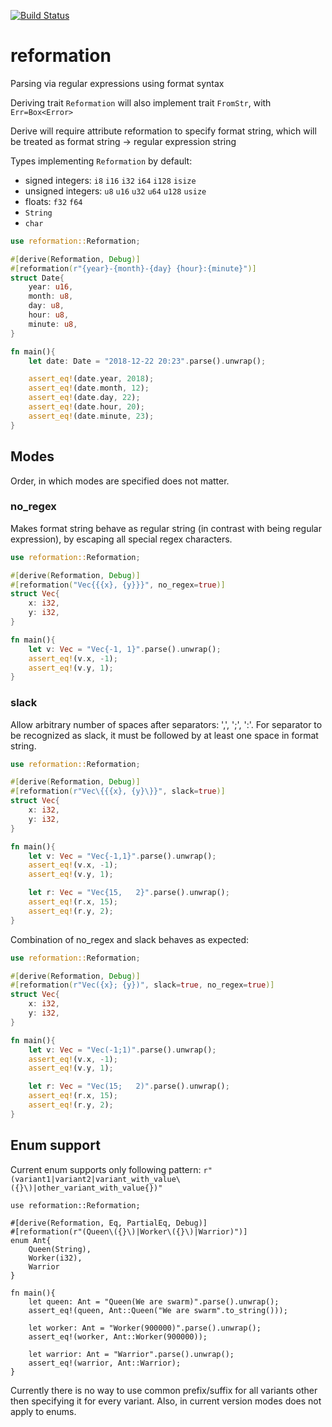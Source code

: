 [![Build Status](https://travis-ci.org/hukumka/reformation.svg?branch=master)](https://travis-ci.org/hukumka/reformation)

# reformation
 Parsing via regular expressions using format syntax

 Deriving trait `Reformation` will also implement
 trait `FromStr`, with `Err=Box<Error>`

 Derive will require attribute reformation to specify format string,
 which will be treated as format string -> regular expression string

 Types implementing `Reformation` by default:

 + signed integers: `i8` `i16` `i32` `i64` `i128` `isize`
 + unsigned integers: `u8` `u16` `u32` `u64` `u128` `usize`
 + floats: `f32` `f64`
 + `String`
 + `char`

 ```rust
 use reformation::Reformation;

 #[derive(Reformation, Debug)]
 #[reformation(r"{year}-{month}-{day} {hour}:{minute}")]
 struct Date{
     year: u16,
     month: u8,
     day: u8,
     hour: u8,
     minute: u8,
 }

 fn main(){
     let date: Date = "2018-12-22 20:23".parse().unwrap();

     assert_eq!(date.year, 2018);
     assert_eq!(date.month, 12);
     assert_eq!(date.day, 22);
     assert_eq!(date.hour, 20);
     assert_eq!(date.minute, 23);
 }
 ```

 ## Modes

 Order, in which modes are specified does not matter.

 ### no_regex

 Makes format string behave as regular string (in contrast with being regular expression),
 by escaping all special regex characters.

 ```rust
 use reformation::Reformation;

 #[derive(Reformation, Debug)]
 #[reformation("Vec{{{x}, {y}}}", no_regex=true)]
 struct Vec{
     x: i32,
     y: i32,
 }

 fn main(){
     let v: Vec = "Vec{-1, 1}".parse().unwrap();
     assert_eq!(v.x, -1);
     assert_eq!(v.y, 1);
 }
 ```

 ### slack

 Allow arbitrary number of spaces after separators: ',', ';', ':'. For separator to be recognized
 as slack, it must be followed by at least one space in format string.

 ```rust
 use reformation::Reformation;

 #[derive(Reformation, Debug)]
 #[reformation(r"Vec\{{{x}, {y}\}}", slack=true)]
 struct Vec{
     x: i32,
     y: i32,
 }

 fn main(){
     let v: Vec = "Vec{-1,1}".parse().unwrap();
     assert_eq!(v.x, -1);
     assert_eq!(v.y, 1);

     let r: Vec = "Vec{15,   2}".parse().unwrap();
     assert_eq!(r.x, 15);
     assert_eq!(r.y, 2);
 }
 ```

 Combination of no_regex and slack behaves as expected:

 ```rust
 use reformation::Reformation;

 #[derive(Reformation, Debug)]
 #[reformation(r"Vec({x}; {y})", slack=true, no_regex=true)]
 struct Vec{
     x: i32,
     y: i32,
 }

 fn main(){
     let v: Vec = "Vec(-1;1)".parse().unwrap();
     assert_eq!(v.x, -1);
     assert_eq!(v.y, 1);

     let r: Vec = "Vec(15;   2)".parse().unwrap();
     assert_eq!(r.x, 15);
     assert_eq!(r.y, 2);
 }
 ```
 
 ## Enum support
 Current enum supports only following pattern: `r"(variant1|variant2|variant_with_value\({}\)|other_variant_with_value{})"`
 ```
 use reformation::Reformation;

 #[derive(Reformation, Eq, PartialEq, Debug)]
 #[reformation(r"(Queen\({}\)|Worker\({}\)|Warrior)")]
 enum Ant{
     Queen(String),
     Worker(i32),
     Warrior
 }

 fn main(){
     let queen: Ant = "Queen(We are swarm)".parse().unwrap();
     assert_eq!(queen, Ant::Queen("We are swarm".to_string()));

     let worker: Ant = "Worker(900000)".parse().unwrap();
     assert_eq!(worker, Ant::Worker(900000));

     let warrior: Ant = "Warrior".parse().unwrap();
     assert_eq!(warrior, Ant::Warrior);
 }
 ```

 Currently there is no way to use common prefix/suffix for all variants other then specifying
 it for every variant.
 Also, in current version modes does not apply to enums.

